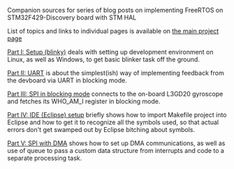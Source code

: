 Companion sources for series of blog posts on implementing FreeRTOS on STM32F429-Discovery board with STM HAL 

List of topics and links to individual pages is available on [the main project page](https://blog.shirtec.com/p/blog-page.html)


[Part I: Setup (blinky)](https://blog.shirtec.com/2018/05/stm32-hal-freertos-part-i-setup-blinky.html) deals with setting up development environment on Linux, as well as Windows, to get basic blinker task off the ground.


[Part II: UART](https://blog.shirtec.com/2018/05/stm32-hal-freertos-part-ii-uart.html) is about the simplest(ish) way of implementing feedback from the devboard via UART in blocking mode.


[Part III: SPI in blocking mode](https://blog.shirtec.com/2018/05/stm32-hal-freertos-part-iii-spi-blocking.html) connects to the on-board L3GD20 gyroscope and fetches its WHO_AM_I register in blocking mode.


[Part IV: IDE (Eclipse) setup](https://blog.shirtec.com/2018/05/stm32-hal-freertos-part-iv-ide-eclipse.html) briefly shows how to import Makefile project into Eclipse and how to get it to recognize all the symbols used, so that actual errors don't get swamped out by Eclipse bitching about symbols.


[Part V: SPI with DMA](https://blog.shirtec.com/2018/06/stm32-hal-freertos-part-v-spi-with-dma.html) shows how to set up DMA communications, as well as use of queue to pass a custom data structure from interrupts and code to a separate processing task.
